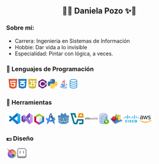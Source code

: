 <h2 align="center">🌸✨ Daniela Pozo ✨🌸</h2>

### Sobre mí:
<p align="left">
<ul>
  <li>Carrera: Ingeniería en Sistemas de Información</li>
  <li>Hobbie: Dar vida a lo invisible</li>
  <li>Especialidad: Pintar con lógica, a veces.</li>
</ul>


### ​🫧​​ Lenguajes de Programación
<p align="left">
<img src="./lenguajes.png" alt="Lenguajes" width="200"/>
</p>

### 👑 Herramientas
<p align="left">
<img src="./herramientas.png" alt="Herramientas" width="400"/>
</p>

### 💷​ Diseño
<p align="left">
<img src="./diseno.png" alt="Diseño" width="55"/>
</p>
